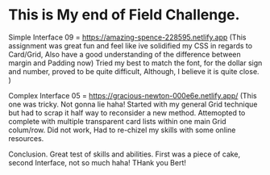# This is My end of Field Challenge.

Simple Interface 09 = https://amazing-spence-228595.netlify.app (This assignment was great fun and feel like ive solidified my CSS in regards to Card/Grid, Also have a good understanding of the difference between margin and Padding now) Tried my best to match the font, for the dollar sign and number, proved to be quite difficult, Although, I believe it is quite close. )


Complex Interface 05 = https://gracious-newton-000e6e.netlify.app/ (This one was tricky. Not gonna lie haha! Started with my general Grid technique but had to scrap it half way to reconsider a new method. Attemopted to complete with multiple transparent card lists within one main Grid colum/row. Did not work, Had to re-chizel my skills with some online resources. 


Conclusion. Great test of skills and abilities. First was a piece of cake, second Interface, not so much haha! THank you Bert!
